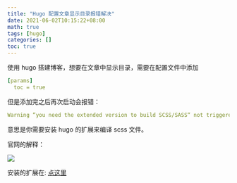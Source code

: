 ```yaml
---
title: "Hugo 配置文章显示目录报错解决"
date: 2021-06-02T10:15:22+08:00
math: true
tags: [hugo]
categories: []
toc: true
---
```


使用 hugo 搭建博客，想要在文章中显示目录，需要在配置文件中添加
```yml
[params]
  toc = true
```
但是添加完之后再次启动会报错：
```yml
Warning “you need the extended version to build SCSS/SASS“ not triggered when it should 
```
意思是你需要安装 hugo 的扩展来编译 scss 文件。

官网的解释：

![](/image-20210702102237512.png)

安装的扩展在: [点这里](https://github.com/gohugoio/hugo/releases)

